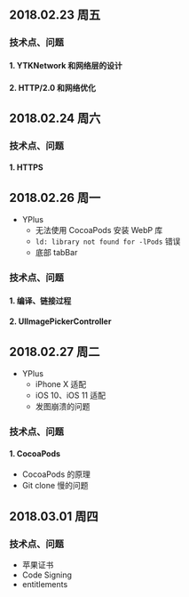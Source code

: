 ## 2018.02.23 周五


### 技术点、问题
#### 1. YTKNetwork 和网络层的设计

#### 2. HTTP/2.0 和网络优化


## 2018.02.24 周六


### 技术点、问题

#### 1. HTTPS

## 2018.02.26 周一

- YPlus
  - 无法使用 CocoaPods 安装 WebP 库 
  - `ld: library not found for -lPods` 错误
  - 底部 tabBar

### 技术点、问题
#### 1. 编译、链接过程

#### 2. UIImagePickerController

## 2018.02.27 周二

- YPlus
  - iPhone X 适配
  - iOS 10、iOS 11 适配
  - 发图崩溃的问题

### 技术点、问题
#### 1. CocoaPods 

- CocoaPods 的原理
- Git clone 慢的问题


## 2018.03.01 周四


### 技术点、问题
- 苹果证书
- Code Signing
- entitlements



